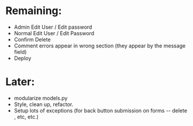 # Remaining:
+ Admin Edit User / Edit password
+ Normal Edit User / Edit Password
+ Confirm Delete
+ Comment errors appear in wrong section (they appear by the message field)
+ Deploy


# Later:
+ modularize models.py
+ Style, clean up, refactor.
+ Setup lots of exceptions (for back button submission on forms -- delete , etc, etc.)
